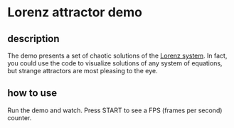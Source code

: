 # Lorenz attractor demo

## description
The demo presents a set of chaotic solutions of the [Lorenz system](https://en.wikipedia.org/wiki/Lorenz_system). In fact, you could use the code to visualize solutions of any system of equations, but strange attractors are most pleasing to the eye.

## how to use
Run the demo and watch. Press START to see a FPS (frames per second) counter.
